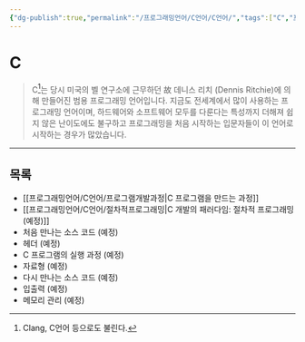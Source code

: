 ```yaml
---
{"dg-publish":true,"permalink":"/프로그래밍언어/C언어/C언어/","tags":["C","프로그래밍언어"],"created":"2024-02-06T20:25:23.214+09:00","updated":"2024-04-02T15:42:19.738+09:00"}
---
```



# C

> C[^1]는 당시 미국의 벨 연구소에 근무하던 故 데니스 리치 (Dennis Ritchie)에 의해 만들어진 범용 프로그래밍 언어입니다. 지금도 전세계에서 많이 사용하는 프로그래밍 언어이며, 하드웨어와 소프트웨어 모두를 다룬다는 특성까지 더해져 쉽지 않은 난이도에도 불구하고 프로그래밍을 처음 시작하는 입문자들이 이 언어로 시작하는 경우가 많았습니다. 

---

## 목록
+ [[프로그래밍언어/C언어/프로그램개발과정\|C 프로그램을 만드는 과정]]
+ [[프로그래밍언어/C언어/절차적프로그래밍\|C 개발의 패러다임: 절차적 프로그래밍 (예정)]]
+ 처음 만나는 소스 코드 (예정)
+ 헤더 (예정)
+ C 프로그램의 실행 과정 (예정)
+ 자료형 (예정)
+ 다시 만나는 소스 코드 (예정)
+ 입출력 (예정)
+ 메모리 관리 (예정)

[^1]: Clang, C언어 등으로도 불린다.